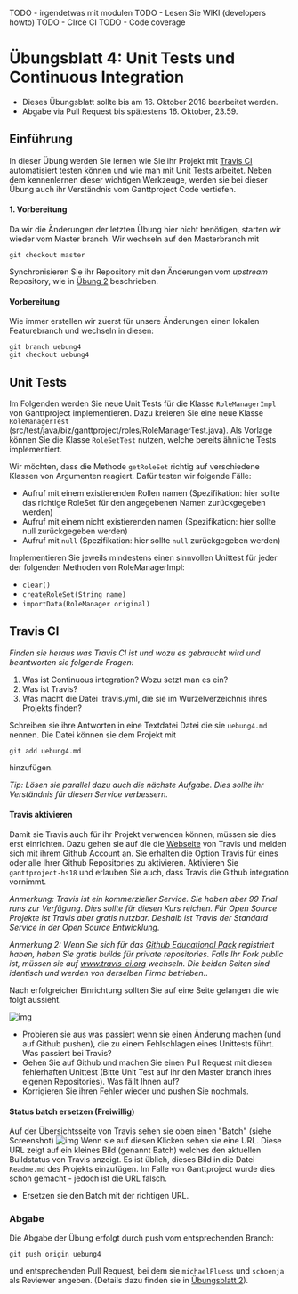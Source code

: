 TODO - irgendetwas mit modulen
TODO - Lesen Sie WIKI (developers howto)
TODO - CIrce CI
TODO - Code coverage

# Übungsblatt 4: Unit Tests und Continuous Integration

* Dieses Übungsblatt sollte bis am 16. Oktober 2018 bearbeitet werden.  
* Abgabe via Pull Request bis spätestens 16. Oktober, 23.59.

## Einführung

In dieser Übung werden Sie lernen wie Sie ihr Projekt mit [Travis CI](https://www.travis-ci.com) automatisiert testen können und wie man mit Unit Tests arbeitet. 
Neben dem kennenlernen dieser wichtigen Werkzeuge, werden sie bei dieser Übung auch ihr Verständnis vom Ganttproject Code vertiefen. 


#### 1. Vorbereitung

Da wir die &Auml;nderungen der letzten &Uuml;bung hier nicht ben&ouml;tigen, starten wir wieder vom Master branch. Wir wechseln auf den Masterbranch mit 
```
git checkout master
```

Synchronisieren Sie ihr Repository mit den Änderungen vom *upstream* Repository, wie in [Übung 2](../../week2/exercises/practical-exercises.html) beschrieben.



#### Vorbereitung
Wie immer erstellen wir zuerst f&uuml;r unsere &Auml;nderungen einen lokalen Featurebranch und wechseln in diesen:

```
git branch uebung4     
git checkout uebung4
```


## Unit Tests

Im Folgenden werden Sie neue Unit Tests  für die Klasse ```RoleManagerImpl``` von Ganttproject implementieren. Dazu kreieren Sie eine neue Klasse ```RoleManagerTest``` (src/test/java/biz/ganttproject/roles/RoleManagerTest.java). Als Vorlage können Sie die Klasse ```RoleSetTest``` nutzen, welche bereits ähnliche Tests implementiert.

Wir möchten, dass die Methode ```getRoleSet``` richtig auf verschiedene Klassen von Argumenten reagiert. Dafür testen wir folgende Fälle:
* Aufruf mit einem existierenden Rollen namen (Spezifikation: hier sollte das richtige RoleSet für den angegebenen Namen zurückgegeben werden)
* Aufruf mit einem nicht existierenden namen (Spezifikation: hier sollte null zurückgegeben werden)
* Aufruf mit ```null``` (Spezifikation: hier sollte ```null``` zurückgegeben werden)

Implementieren Sie jeweils mindestens einen sinnvollen Unittest für jeder der folgenden Methoden von RoleManagerImpl:

* ```clear()```
* ```createRoleSet(String name)```
* ```importData(RoleManager original)```



## Travis CI

*Finden sie heraus was Travis CI ist und wozu es gebraucht wird und beantworten sie folgende Fragen:*

1. Was ist Continuous integration? Wozu setzt man es ein?
2. Was ist Travis?
3. Was macht die Datei .travis.yml, die sie im Wurzelverzeichnis ihres Projekts finden?

Schreiben sie ihre Antworten in eine Textdatei Datei die sie ```uebung4.md``` nennen. Die Datei können sie dem Projekt mit
```
git add uebung4.md
```
hinzufügen. 

*Tip: Lösen sie parallel dazu auch die nächste Aufgabe. Dies sollte ihr Verständnis für diesen Service verbessern.*

#### Travis aktivieren

Damit sie Travis auch für ihr Projekt verwenden können, müssen sie dies erst einrichten. Dazu gehen sie auf die die [Webseite](https://www.travis-ci.com) von Travis und melden sich mit ihrem Github Account an. Sie erhalten die Option Travis für eines oder alle Ihrer Github Repositories zu aktivieren. Aktivieren Sie 
```ganttproject-hs18``` und erlauben Sie auch, dass Travis die Github integration vornimmt. 


*Anmerkung: Travis ist ein kommerzieller Service. Sie haben aber 99 Trial runs zur Verfügung. Dies sollte für diesen Kurs reichen. Für Open Source Projekte ist Travis aber gratis nutzbar. Deshalb ist Travis der Standard Service in der Open Source Entwicklung*.

*Anmerkung 2: Wenn Sie sich für das [Github Educational Pack](https://education.github.com/pack) registriert haben, haben Sie gratis builds für private repositories. Falls Ihr Fork public ist, müssen sie auf www.travis-ci.org wechseln. Die beiden Seiten sind identisch und werden von derselben Firma betrieben.*.


Nach erfolgreicher Einrichtung sollten Sie auf eine Seite gelangen die wie folgt aussieht. 

![img](../../exercises/images/travis.png)

* Probieren sie aus was passiert wenn sie einen Änderung machen (und auf Github pushen), die zu einem Fehlschlagen eines Unittests führt. Was passiert bei Travis? 
* Gehen Sie auf Github und machen Sie einen Pull Request mit diesen fehlerhaften Unittest (Bitte Unit Test auf Ihr den Master branch ihres eigenen Repositories). Was fällt Ihnen auf?
* Korrigieren Sie ihren Fehler wieder und pushen Sie nochmals.


#### Status batch ersetzen (Freiwillig)
Auf der Übersichtsseite von Travis sehen sie oben einen "Batch" (siehe Screenshot)
![img](../../exercises/images/travis-batch.png)
Wenn sie auf diesen Klicken sehen sie eine URL. Diese URL zeigt auf ein kleines Bild (genannt Batch) welches den aktuellen Buildstatus von Travis anzeigt. 
Es ist üblich, dieses Bild in die Datei ```Readme.md``` des Projekts einzufügen. Im Falle von Ganttproject wurde dies schon gemacht - jedoch ist die URL falsch. 

* Ersetzen sie den Batch mit der richtigen URL. 



### Abgabe
Die Abgabe der Übung erfolgt durch push vom entsprechenden Branch: 
```
git push origin uebung4
``` 
und entsprechenden Pull Request, bei dem sie 
 ```michaelPluess``` und ```schoenja``` als Reviewer angeben.
(Details dazu finden sie in [&Uuml;bungsblatt 2](https://unibas-sweng.github.io/software-engineering/week2/practical-exercises.html)).
 

 
